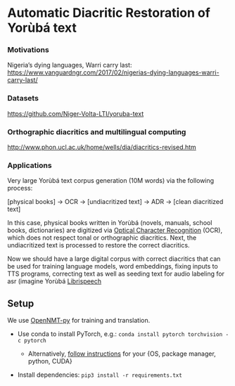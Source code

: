 # Automatic Diacritic Restoration of Yorùbá text


### Motivations
Nigeria’s dying languages, Warri carry last:
https://www.vanguardngr.com/2017/02/nigerias-dying-languages-warri-carry-last/

### Datasets
https://github.com/Niger-Volta-LTI/yoruba-text

### Orthographic diacritics and multilingual computing
http://www.phon.ucl.ac.uk/home/wells/dia/diacritics-revised.htm

### Applications

Very large Yorùbá text corpus generation (10M words) via the following process:
  
[physical books] → OCR → [undiacritized text] → ADR → [clean diacritized text]  

In this case, physical books written in Yorùbá (novels, manuals, school books, dictionaries) are digitized via [Optical Character Recognition](https://en.wikipedia.org/wiki/Optical_character_recognition) (OCR), which does not respect tonal or orthographic diacritics. Next, the undiacritized text is processed to restore the correct diacritics. 

Now we should have a large digital corpus with correct diacritics that can be used for training language models, word embeddings, fixing inputs to TTS programs, correcting text as well as seeding text for audio labeling  for asr (imagine Yorùbá [Librispeech](http://www.openslr.org/12/)


## Setup
We use [OpenNMT-py](https://github.com/OpenNMT/OpenNMT-py) for training and translation.

* Use conda to install PyTorch, e.g.: `conda install pytorch torchvision -c pytorch` 
  * Alternatively, [follow instructions](https://pytorch.org/) for your {OS, package manager, python, CUDA}

* Install dependencies: `pip3 install -r requirements.txt`
